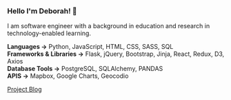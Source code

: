 ### Hello I'm Deborah! 📡

I am software engineer with a background in education and research in technology-enabled learning.

**Languages →** Python, JavaScript, HTML, CSS, SASS, SQL   
**Frameworks & Libraries →** Flask, jQuery, Bootstrap, Jinja, React, Redux, D3, Axios   
**Database Tools →** PostgreSQL, SQLAlchemy, PANDAS  
**APIS →** Mapbox, Google Charts, Geocodio  

[Project Blog](https://debiday.wordpress.com/)
<meta name="google-site-verification" content="W4pKZpobnsnVB-0RJIPuoPHrY-v5SKx8hBM2XPKtQqQ" />
